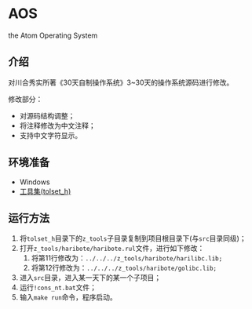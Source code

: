 # AOS

the Atom Operating System

## 介绍

对川合秀实所著《30天自制操作系统》3~30天的操作系统源码进行修改。

修改部分：

- 对源码结构调整；
- 将注释修改为中文注释；
- 支持中文字符显示。

## 环境准备

- Windows
- [工具集(tolset_h)](http://hrb.osask.jp/tolset_h.zip)

## 运行方法

1. 将`tolset_h`目录下的`z_tools`子目录复制到项目根目录下(与`src`目录同级)；
2. 打开`z_tools/haribote/haribote.rul`文件，进行如下修改：
   1. 将第11行修改为：`../../../z_tools/haribote/harilibc.lib;`
   2. 将第12行修改为：`../../../z_tools/haribote/golibc.lib;`
3. 进入`src`目录，进入某一天下的某一个子项目；
4. 运行`!cons_nt.bat`文件；
5. 输入`make run`命令，程序启动。